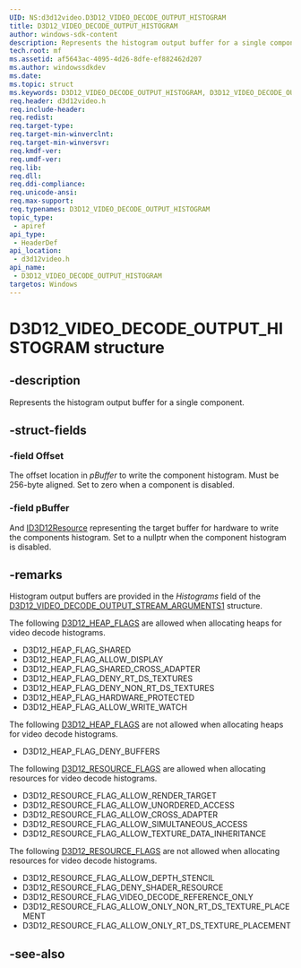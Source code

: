 ```yaml
---
UID: NS:d3d12video.D3D12_VIDEO_DECODE_OUTPUT_HISTOGRAM
title: D3D12_VIDEO_DECODE_OUTPUT_HISTOGRAM
author: windows-sdk-content
description: Represents the histogram output buffer for a single component.
tech.root: mf
ms.assetid: af5643ac-4095-4d26-8dfe-ef882462d207
ms.author: windowssdkdev
ms.date: 
ms.topic: struct
ms.keywords: D3D12_VIDEO_DECODE_OUTPUT_HISTOGRAM, D3D12_VIDEO_DECODE_OUTPUT_HISTOGRAM, 
req.header: d3d12video.h
req.include-header:
req.redist:
req.target-type:
req.target-min-winverclnt:
req.target-min-winversvr:
req.kmdf-ver:
req.umdf-ver:
req.lib:
req.dll:
req.ddi-compliance:
req.unicode-ansi:
req.max-support:
req.typenames: D3D12_VIDEO_DECODE_OUTPUT_HISTOGRAM
topic_type: 
 - apiref
api_type: 
 - HeaderDef
api_location: 
 - d3d12video.h
api_name: 
 - D3D12_VIDEO_DECODE_OUTPUT_HISTOGRAM
targetos: Windows
---
```


# D3D12_VIDEO_DECODE_OUTPUT_HISTOGRAM structure

## -description

Represents the histogram output buffer for a single component.

## -struct-fields

### -field Offset

The offset location in *pBuffer* to write the component histogram.  Must be 256-byte aligned.  Set to zero when a component is disabled.
 
### -field pBuffer

And [ID3D12Resource](https://docs.microsoft.com/windows/win32/api/d3d12/nn-d3d12-id3d12resource) representing the target buffer for hardware to write the components histogram.  Set to a nullptr when the component histogram is disabled.

## -remarks

Histogram output buffers are provided in the *Histograms* field of the [D3D12_VIDEO_DECODE_OUTPUT_STREAM_ARGUMENTS1](ns-d3d12video-d3d12_video_decode_output_stream_arguments1) structure.


The following [D3D12_HEAP_FLAGS](https://docs.microsoft.com/windows/win32/api/d3d12/ne-d3d12-d3d12_heap_flags) are allowed when allocating heaps for video decode histograms.

- D3D12_HEAP_FLAG_SHARED
- D3D12_HEAP_FLAG_ALLOW_DISPLAY
- D3D12_HEAP_FLAG_SHARED_CROSS_ADAPTER
- D3D12_HEAP_FLAG_DENY_RT_DS_TEXTURES
- D3D12_HEAP_FLAG_DENY_NON_RT_DS_TEXTURES
- D3D12_HEAP_FLAG_HARDWARE_PROTECTED
- D3D12_HEAP_FLAG_ALLOW_WRITE_WATCH

The following [D3D12_HEAP_FLAGS](https://docs.microsoft.com/windows/win32/api/d3d12/ne-d3d12-d3d12_heap_flags) are not allowed when allocating heaps for video decode histograms.

- D3D12_HEAP_FLAG_DENY_BUFFERS
 
The following [D3D12_RESOURCE_FLAGS](https://docs.microsoft.com/windows/win32/api/d3d12/ne-d3d12-d3d12_resource_flags) are allowed when allocating resources for video decode histograms.

- D3D12_RESOURCE_FLAG_ALLOW_RENDER_TARGET
- D3D12_RESOURCE_FLAG_ALLOW_UNORDERED_ACCESS
- D3D12_RESOURCE_FLAG_ALLOW_CROSS_ADAPTER
- D3D12_RESOURCE_FLAG_ALLOW_SIMULTANEOUS_ACCESS
- D3D12_RESOURCE_FLAG_ALLOW_TEXTURE_DATA_INHERITANCE

The following [D3D12_RESOURCE_FLAGS](https://docs.microsoft.com/windows/win32/api/d3d12/ne-d3d12-d3d12_resource_flags) are not allowed when allocating resources for video decode histograms.

- D3D12_RESOURCE_FLAG_ALLOW_DEPTH_STENCIL
- D3D12_RESOURCE_FLAG_DENY_SHADER_RESOURCE
- D3D12_RESOURCE_FLAG_VIDEO_DECODE_REFERENCE_ONLY
- D3D12_RESOURCE_FLAG_ALLOW_ONLY_NON_RT_DS_TEXTURE_PLACEMENT
- D3D12_RESOURCE_FLAG_ALLOW_ONLY_RT_DS_TEXTURE_PLACEMENT


## -see-also